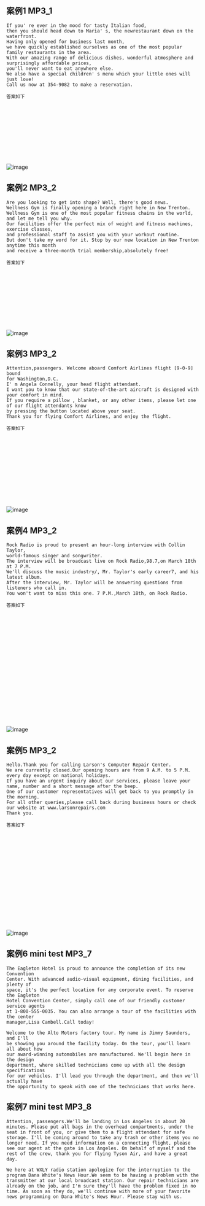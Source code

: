 ## 案例1 MP3_1

```
If you' re ever in the mood for tasty Italian food,
then you should head down to Maria' s, the newrestaurant down on the waterfront. 
Having only opened for business last month,
we have quickly established ourselves as one of the most popular
family restaurants in the area. 
With our amazing range of delicious dishes, wonderful atmosphere and surprisingly affordable prices, 
you'll never want to eat anywhere else.
We also have a special children' s menu which your little ones will just love!
Call us now at 354-9082 to make a reservation.
```


```
答案如下












```
![image](https://user-images.githubusercontent.com/2299635/180642165-7eab13e8-0598-4347-9b8b-17c8e01e9a0a.png)



## 案例2 MP3_2

```
Are you looking to get into shape? Well, there's good news.
Wellness Gym is finally opening a branch right here in New Trenton.
Wellness Gym is one of the most popular fitness chains in the world, and let me tell you why.
Our facilities offer the perfect mix of weight and fitness machines, exercise classes,
and professional staff to assist you with your workout routine.
But don't take my word for it. Stop by our new location in New Trenton anytime this month 
and receive a three-month trial membership,absolutely free!
```


```
答案如下












```
![image](https://user-images.githubusercontent.com/2299635/180642108-2c9dd8b8-948a-4317-aadf-02df15b3d63d.png)





## 案例3 MP3_2

```
Attention,passengers. Welcome aboard Comfort Airlines flight [9-0-9] bound
for Washington,D.C.
I' m Angela Connelly, your head flight attendant. 
I want you to know that our state-of-the-art aircraft is designed with your comfort in mind.
If you require a pillow , blanket, or any other items, please let one of our flight attendants know 
by pressing the button located above your seat.
Thank you for flying Comfort Airlines, and enjoy the flight.
```



```
答案如下














```

![image](https://user-images.githubusercontent.com/2299635/180642085-9b13e099-0f13-4008-9597-db39cc4cc13c.png)



## 案例4 MP3_2

```
Rock Radio is proud to present an hour-long interview with Collin Taylor,
world-famous singer and songwriter.
The interview will be broadcast live on Rock Radio,98.7,on March 18th at 7 P.M.
We'll discuss the music industry/, Mr. Taylor's early career7, and his latest album.  
After the interview, Mr. Taylor will be answering questions from listeners who call in.
You won't want to miss this one. 7 P.M.,March 18th, on Rock Radio.
```



```
答案如下






















```
![image](https://user-images.githubusercontent.com/2299635/180642265-f3ca33fd-6549-4803-9ea8-ba3f47d9b355.png)




## 案例5 MP3_2

```
Hello.Thank you for calling Larson's Computer Repair Center.
We are currently closed.Our opening hours are from 9 A.M. to 5 P.M. every day except on national holidays.
If you have an urgent inquiry about our services, please leave your name, number and a short message after the beep. 
One of our customer representatives will get back to you promptly in the morning.
For all other queries,please call back during business hours or check our website at www.larsonrepairs.com
Thank you.
```

```
答案如下



















```

![image](https://user-images.githubusercontent.com/2299635/180642404-b455373e-4d63-4113-a195-2511c70d71ab.png)


## 案例6 mini test MP3_7

```
The Eagleton Hotel is proud to announce the completion of its new Convention
Center. With advanced audio-visual equipment, dining facilities, and plenty of
space, it's the perfect location for any corporate event. To reserve the Eagleton
Hotel Convention Center, simply call one of our friendly customer service agents
at 1-800-555-0035. You can also arrange a tour of the facilities with the center
manager,Lisa Cambell.Call today!
```

```
Welcome to the Alto Motors factory tour. My name is Jimmy Saunders, and I'll
be showing you around the facility today. On the tour, you'll learn all about how
our award-winning automobiles are manufactured. We'll begin here in the design
department, where skilled technicians come up with all the design specifications
for our vehicles. I'll lead you through the department, and then we'll actually have
the opportunity to speak with one of the technicians that works here.
```

## 案例7 mini test MP3_8

``
Attention, passengers.We'll be landing in Los Angeles in about 20 minutes.
Please put all bags in the overhead compartments, under the seat in front of
you, or give them to a flight attendant for safe storage. I'll be coming around to
take any trash or other items you no longer need. If you need information on a
connecting flight, please see our agent at the gate in Los Angeles. On behalf of
myself and the rest of the crew, thank you for flying Tyson Air, and have a great
day.
``

``
We here at WXLY radio station apologize for the interruption to the program Dana
White's News Hour.We seem to be having a problem with the transmitter at our
local broadcast station. Our repair technicians are already on the job, and I'm
sure they'll have the problem fixed in no time. As soon as they do, we'll continue
with more of your favorite news programming on Dana White's News Hour. Please
stay with us.
``

